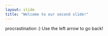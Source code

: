```yaml
---
layout: slide
title: "Welcome to our second slide!"
---
```

procrastination :)
Use the left arrow to go back!

